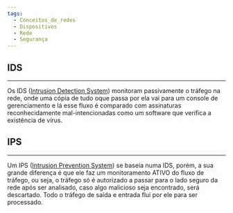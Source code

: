 ```yaml
---
tags:
  - Conceitos_de_redes
  - Dispositivos
  - Rede
  - Segurança
---
```

## IDS
---

Os IDS ([Intrusion Detection System](https://pt.wikipedia.org/wiki/Sistema_de_detec%C3%A7%C3%A3o_de_intrusos)) monitoram passivamente o tráfego na rede, onde uma cópia de tudo oque passa por ela vai para um console de gerenciamento e lá esse fluxo é comparado com assinaturas reconhecidamente mal-intencionadas como um software que verifica a existência de vírus.

## IPS
___

Um IPS ([Intrusion Prevention System](https://www.vmware.com/topics/glossary/content/intrusion-prevention-system.html#:~:text=An%20intrusion%20prevention%20system%20(IPS,it%2C%20when%20it%20does%20occur.))) se baseia numa IDS, porém, a sua grande diferença é que ele faz um monitoramento ATIVO do fluxo de tráfego, ou seja, o tráfego só é autorizado a passar para o lado seguro da rede após ser analisado, caso algo malicioso seja encontrado, será descartado. Todo o tráfego de saída e entrada flui por ele para ser processado.
